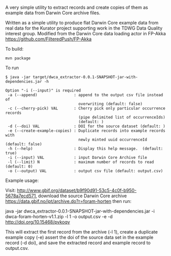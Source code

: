 A very simple utility to extract records and create copies of them as example data from Darwin Core archive files.

Written as a simple utility to produce flat Darwin Core example data from real data for the Kurator project supporting work in the TDWG Data Quality interest group.  Modified from the Darwin Core data loading actor in FP-Akka https://github.com/FilteredPush/FP-Akka 

To build:

    mvn package

To run

    $ java -jar target/dwca_extractor-0.0.1-SNAPSHOT-jar-with-dependencies.jar -h
    
    Option "-i (--input)" is required
     -a (--append)                : append to the output csv file instead of
                                    overwriting (default: false)
     -c (--cherry-pick) VAL       : Cherry pick only particular occurrence records
                                    (pipe delimited list of occurrenceIds) 
                                    (default: )
     -d (--doi) VAL               : DOI for the source dataset (default: )
     -e (--create-example-copies) : Duplicate records into example records with
                                    newly minted uuid occurrenceId  (default: false)
     -h (--help)                  : Display this help message.  (default: true)
     -i (--input) VAL             : input Darwin Core Archive file
     -l (--limit) N               : maximum number of records to read (default: 0)
     -o (--output) VAL            : output csv file (default: output.csv)

Example usage: 

Visit: http://www.gbif.org/dataset/b9f90d91-53c5-4c0f-b950-5678a7ecd571, download the source Darwin Core archive https://data.gbif.no/ipt/archive.do?r=foram-horten then run: 

   java -jar dwca_extractor-0.0.1-SNAPSHOT-jar-with-dependencies.jar -i dwca-foram-horten-v1.1.zip -l 1 -o output.csv -e -d  http://doi.org/10.15468/pvkoqy  

This will extract the first record from the archive (-l 1), create a duplicate example copy (-e) assert the doi of the source data set in the example record (-d doi), and save the extracted record and example record to output.csv.


